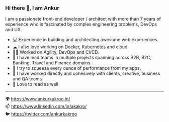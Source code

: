 ### Hi there 👋, I am Ankur

<!--
**ankurkakroo2/ankurkakroo2** is a ✨ _special_ ✨ repository because its `README.md` (this file) appears on your GitHub profile.

Here are some ideas to get you started:

- 🔭 I’m currently working on ...
- 🌱 I’m currently learning ...
- 👯 I’m looking to collaborate on ...
- 🤔 I’m looking for help with ...
- 💬 Ask me about ...
- 📫 How to reach me: ...
- 😄 Pronouns: ...
- ⚡ Fun fact: ...
-->

I am a passionate front-end developer / architect with more than 7 years of experience who is fascinated by complex engineering problems, DevOps and UX.

* 💻 Experience in building and architecting awesome web experiences.
* ☁ I also love working on Docker, Kubernetes and cloud
* 🤸‍♂️ Worked on Agility, DevOps and CI/CD.
* 🦾 I have lead teams in multiple projects spanning across B2B, B2C, Banking, Travel and Finance domains.
* 🚀 I try to squeeze every ounce of performance from my apps.
* 👥 I have worked directly and cohesively with clients, creative, business and QA teams.
* 📖 Love to read as well

- - - -

🌍 https://www.ankurkakroo.in/ <br />
📫 https://www.linkedin.com/in/akakro/ <br />
🐦 https://twitter.com/ankurkakroo <br />
